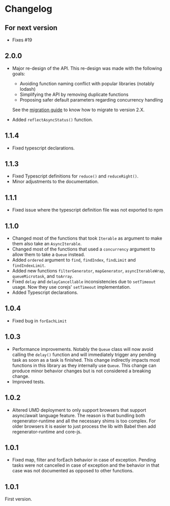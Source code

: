 # Changelog

## For next version

* Fixes #19

## 2.0.0

* Major re-design of the API. This re-design was made with the following goals:
  * Avoiding function naming conflict with popular libraries (notably lodash)
  * Simplifying the API by removing duplicate functions
  * Proposing safer default parameters regarding concurrency handling

  See the [migration guide](https://github.com/nicolas-van/modern-async/blob/master/version-1-to-2-guide.md) to know how to migrate to version 2.X.
* Added `reflectAsyncStatus()` function.

## 1.1.4

* Fixed typescript declarations.

## 1.1.3

* Fixed Typescript definitions for `reduce()` and `reduceRight()`.
* Minor adjustments to the documentation.

## 1.1.1

* Fixed issue where the typescript definition file was not exported to npm

## 1.1.0

* Changed most of the functions that took `Iterable` as argument to make them also take an
  `AsyncIterable`.
* Changed most of the functions that used a `concurrency` argument to allow them to take a
  `Queue` instead.
* Added `ordered` argument to `find`, `findIndex`, `findLimit` and `findIndexLimit`.
* Added new functions `filterGenerator`, `mapGenerator`, `asyncIterableWrap`, `queueMicrotask`,
  and `toArray`.
* Fixed `delay` and `delayCancellable` inconsistencies due to `setTimeout` usage. Now they
  use corejs' `setTimeout` implementation.
* Added Typescript declarations.

## 1.0.4

* Fixed bug in `forEachLimit`

## 1.0.3

* Performance improvements. Notably the `Queue` class will now avoid calling the `delay()` function and will immediately trigger any
  pending task as soon as a task is finished. This change indirectly impacts most functions in this library as they internally use
  `Queue`. This change can produce minor behavior changes but is not considered a breaking change.
* Improved tests.

## 1.0.2

* Altered UMD deployment to only support browsers that support async/await language feature. The reason is that
  bundling both regenerator-runtime and all the necessary shims is too complex. For older browsers it is easier to
  just process the lib with Babel then add regenerator-runtime and core-js.

## 1.0.1

* Fixed map, filter and forEach behavior in case of exception. Pending tasks were not cancelled in case of exception and the
  behavior in that case was not documented as opposed to other functions.

## 1.0.1

First version.
